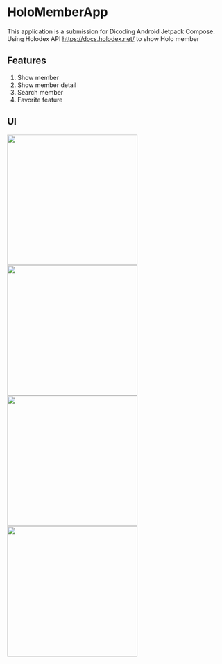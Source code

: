 # HoloMemberApp
This application is a submission for Dicoding Android Jetpack Compose.
Using Holodex API https://docs.holodex.net/ to show Holo member

## Features
1. Show member
2. Show member detail
3. Search member
4. Favorite feature

## UI
<img src="https://github.com/ernestwidjaja/HoloMemberApp/assets/47309223/cd93b76e-c11c-4134-b084-d5f86a9cdbf5" width="300"/>
<img src="https://github.com/ernestwidjaja/HoloMemberApp/assets/47309223/072bef38-1fe6-4287-89e6-82ac0fc8fdb8" width="300"/>
<img src="https://github.com/ernestwidjaja/HoloMemberApp/assets/47309223/e49cd308-e3d3-44c2-8157-7fc6ec34dd2e" width="300"/>
<img src="https://github.com/ernestwidjaja/HoloMemberApp/assets/47309223/93b3e9a7-7b38-4698-b4f7-a8ae317dc28b" width="300"/>
